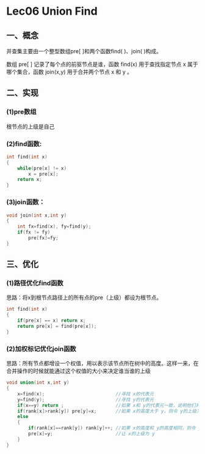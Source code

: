 # Lec06 Union Find

## 一、概念  

并查集主要由一个整型数组pre[ ]和两个函数find( )、join( )构成。  

数组 pre[ ] 记录了每个点的前驱节点是谁，函数 find(x) 用于查找指定节点 x 属于哪个集合，函数 join(x,y) 用于合并两个节点 x 和 y 。

## 二、实现  
### (1)pre数组 
根节点的上级是自己  
### (2)find函数:  
```c
int find(int x)                
{
    while(pre[x] != x)          
        x = pre[x];            
    return x;              
}
```
### (3)join函数：

```c
void join(int x,int y)                    
{
    int fx=find(x), fy=find(y);            
    if(fx != fy)                          
        pre[fx]=fy;                        
}
```

## 三、优化  
### (1)路径优化find函数  
思路：将x到根节点路径上的所有点的pre（上级）都设为根节点。
```c
int find(int x)                    
{
    if(pre[x] == x) return x;      
    return pre[x] = find(pre[x]);  
}
```
### (2)加权标记优化join函数
思路：所有节点都增设一个权值，用以表示该节点所在树中的高度。这样一来，在合并操作的时候就能通过这个权值的大小来决定谁当谁的上级
```c
void union(int x,int y)
{
    x=find(x);                          //寻找 x的代表元
    y=find(y);                          //寻找 y的代表元
    if(x==y) return ;                   //如果 x和 y的代表元一致，说明他们共属同一集合，则不需要合并，直接返回；否则，执行下面的逻辑
    if(rank[x]>rank[y]) pre[y]=x;       //如果 x的高度大于 y，则令 y的上级为 x
    else                                
    {
        if(rank[x]==rank[y]) rank[y]++; //如果 x的高度和 y的高度相同，则令 y的高度加1
        pre[x]=y;                       //让 x的上级为 y
    }
}
```